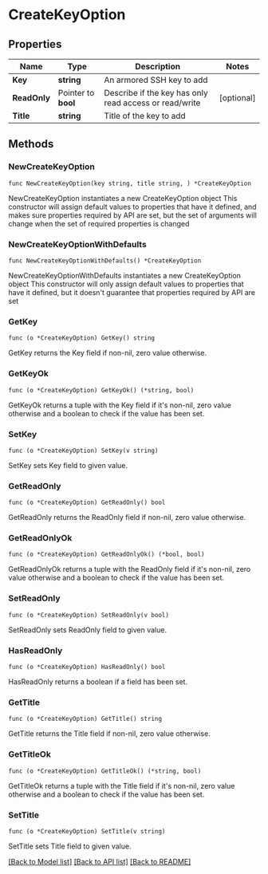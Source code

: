 # CreateKeyOption

## Properties

Name | Type | Description | Notes
------------ | ------------- | ------------- | -------------
**Key** | **string** | An armored SSH key to add | 
**ReadOnly** | Pointer to **bool** | Describe if the key has only read access or read/write | [optional] 
**Title** | **string** | Title of the key to add | 

## Methods

### NewCreateKeyOption

`func NewCreateKeyOption(key string, title string, ) *CreateKeyOption`

NewCreateKeyOption instantiates a new CreateKeyOption object
This constructor will assign default values to properties that have it defined,
and makes sure properties required by API are set, but the set of arguments
will change when the set of required properties is changed

### NewCreateKeyOptionWithDefaults

`func NewCreateKeyOptionWithDefaults() *CreateKeyOption`

NewCreateKeyOptionWithDefaults instantiates a new CreateKeyOption object
This constructor will only assign default values to properties that have it defined,
but it doesn't guarantee that properties required by API are set

### GetKey

`func (o *CreateKeyOption) GetKey() string`

GetKey returns the Key field if non-nil, zero value otherwise.

### GetKeyOk

`func (o *CreateKeyOption) GetKeyOk() (*string, bool)`

GetKeyOk returns a tuple with the Key field if it's non-nil, zero value otherwise
and a boolean to check if the value has been set.

### SetKey

`func (o *CreateKeyOption) SetKey(v string)`

SetKey sets Key field to given value.


### GetReadOnly

`func (o *CreateKeyOption) GetReadOnly() bool`

GetReadOnly returns the ReadOnly field if non-nil, zero value otherwise.

### GetReadOnlyOk

`func (o *CreateKeyOption) GetReadOnlyOk() (*bool, bool)`

GetReadOnlyOk returns a tuple with the ReadOnly field if it's non-nil, zero value otherwise
and a boolean to check if the value has been set.

### SetReadOnly

`func (o *CreateKeyOption) SetReadOnly(v bool)`

SetReadOnly sets ReadOnly field to given value.

### HasReadOnly

`func (o *CreateKeyOption) HasReadOnly() bool`

HasReadOnly returns a boolean if a field has been set.

### GetTitle

`func (o *CreateKeyOption) GetTitle() string`

GetTitle returns the Title field if non-nil, zero value otherwise.

### GetTitleOk

`func (o *CreateKeyOption) GetTitleOk() (*string, bool)`

GetTitleOk returns a tuple with the Title field if it's non-nil, zero value otherwise
and a boolean to check if the value has been set.

### SetTitle

`func (o *CreateKeyOption) SetTitle(v string)`

SetTitle sets Title field to given value.



[[Back to Model list]](../README.md#documentation-for-models) [[Back to API list]](../README.md#documentation-for-api-endpoints) [[Back to README]](../README.md)



